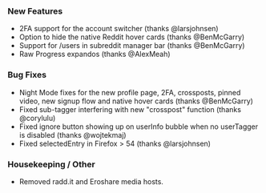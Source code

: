 
### New Features

- 2FA support for the account switcher (thanks @larsjohnsen)
- Option to hide the native Reddit hover cards (thanks @BenMcGarry)
- Support for /users in subreddit manager bar (thanks @BenMcGarry)
- Raw Progress expandos (thanks @AlexMeah)

### Bug Fixes

- Night Mode fixes for the new profile page, 2FA, crossposts, pinned video, new signup flow and native hover cards (thanks @BenMcGarry)
- Fixed sub-tagger interfering with new "crosspost" function (thanks @corylulu)
- Fixed ignore button showing up on userInfo bubble when no userTagger is disabled (thanks @wojtekmaj)
- Fixed selectedEntry in Firefox > 54 (thanks @larsjohnsen)

### Housekeeping / Other

- Removed radd.it and Eroshare media hosts.
